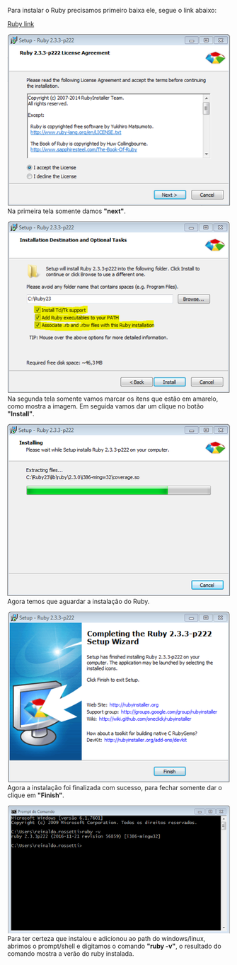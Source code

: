 
Para instalar o Ruby precisamos primeiro baixa ele, segue o link abaixo:

[Ruby link](https://dl.bintray.com/oneclick/rubyinstaller/rubyinstaller-2.3.3.exe)



![Ruby Agreement](https://github.com/reinaldorossetti/ProjetoModeloWatir/blob/master/imgs/ruby01.PNG)<br>
Na primeira tela somente damos **"next"**.

![Ruby](https://github.com/reinaldorossetti/ProjetoModeloWatir/blob/master/imgs/ruby02.PNG)<br>
Na segunda tela somente vamos marcar os itens que estão em amarelo, como mostra a imagem. Em seguida vamos dar um clique no botão **"Install"**.

![Ruby Instalando](https://github.com/reinaldorossetti/ProjetoModeloWatir/blob/master/imgs/ruby03.PNG)<br>
Agora temos que aguardar a instalação do Ruby.

![Ruby Instalando](https://github.com/reinaldorossetti/ProjetoModeloWatir/blob/master/imgs/ruby04.PNG)<br>
Agora a instalação foi finalizada com sucesso, para fechar somente dar o clique em **"Finish"**.

![Ruby Prompt](https://github.com/reinaldorossetti/ProjetoModeloWatir/blob/master/imgs/ruby05_cmd.PNG)<br>
Para ter certeza que instalou e adicionou ao path do windows/linux, abrimos o prompt/shell e digitamos o comando **"ruby -v"**, o resultado do comando mostra a verão do ruby instalada.
